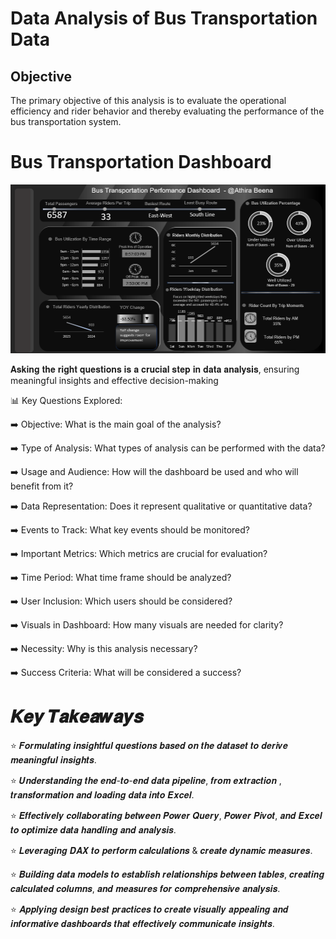 # Data Analysis of Bus Transportation Data

## Objective
The primary objective of this analysis is to evaluate the operational efficiency and rider behavior and thereby evaluating the performance of the bus transportation system.

# Bus Transportation Dashboard 
![Transportation Dashboard](https://raw.githubusercontent.com/AthiraThulasi/Excel/main/Bus%20Transportation%20Analysis/Transportation_Dashboard.png)

𝐀𝐬𝐤𝐢𝐧𝐠 𝐭𝐡𝐞 𝐫𝐢𝐠𝐡𝐭 𝐪𝐮𝐞𝐬𝐭𝐢𝐨𝐧𝐬 𝐢𝐬 𝐚 𝐜𝐫𝐮𝐜𝐢𝐚𝐥 𝐬𝐭𝐞𝐩 𝐢𝐧 𝐝𝐚𝐭𝐚 𝐚𝐧𝐚𝐥𝐲𝐬𝐢𝐬, ensuring meaningful insights and effective decision-making

📊 Key Questions Explored:

➡️ Objective: What is the main goal of the analysis?

➡️ Type of Analysis: What types of analysis can be performed with the data?

➡️ Usage and Audience: How will the dashboard be used and who will benefit from it?

➡️ Data Representation: Does it represent qualitative or quantitative data?

➡️ Events to Track: What key events should be monitored?

➡️ Important Metrics: Which metrics are crucial for evaluation?

➡️ Time Period: What time frame should be analyzed?

➡️ User Inclusion: Which users should be considered?

➡️ Visuals in Dashboard: How many visuals are needed for clarity?

➡️ Necessity: Why is this analysis necessary?

➡️ Success Criteria: What will be considered a success?

# 𝑲𝒆𝒚 𝑻𝒂𝒌𝒆𝒂𝒘𝒂𝒚𝒔

⭐ 𝑭𝒐𝒓𝒎𝒖𝒍𝒂𝒕𝒊𝒏𝒈 𝒊𝒏𝒔𝒊𝒈𝒉𝒕𝒇𝒖𝒍 𝒒𝒖𝒆𝒔𝒕𝒊𝒐𝒏𝒔 𝒃𝒂𝒔𝒆𝒅 𝒐𝒏 𝒕𝒉𝒆 𝒅𝒂𝒕𝒂𝒔𝒆𝒕 𝒕𝒐 𝒅𝒆𝒓𝒊𝒗𝒆 𝒎𝒆𝒂𝒏𝒊𝒏𝒈𝒇𝒖𝒍 𝒊𝒏𝒔𝒊𝒈𝒉𝒕𝒔.

⭐ 𝑼𝒏𝒅𝒆𝒓𝒔𝒕𝒂𝒏𝒅𝒊𝒏𝒈 𝒕𝒉𝒆 𝒆𝒏𝒅-𝒕𝒐-𝒆𝒏𝒅 𝒅𝒂𝒕𝒂 𝒑𝒊𝒑𝒆𝒍𝒊𝒏𝒆, 𝒇𝒓𝒐𝒎 𝒆𝒙𝒕𝒓𝒂𝒄𝒕𝒊𝒐𝒏 , 𝒕𝒓𝒂𝒏𝒔𝒇𝒐𝒓𝒎𝒂𝒕𝒊𝒐𝒏 𝒂𝒏𝒅 𝒍𝒐𝒂𝒅𝒊𝒏𝒈 𝒅𝒂𝒕𝒂 𝒊𝒏𝒕𝒐 𝑬𝒙𝒄𝒆𝒍.

⭐ 𝑬𝒇𝒇𝒆𝒄𝒕𝒊𝒗𝒆𝒍𝒚 𝒄𝒐𝒍𝒍𝒂𝒃𝒐𝒓𝒂𝒕𝒊𝒏𝒈 𝒃𝒆𝒕𝒘𝒆𝒆𝒏 𝑷𝒐𝒘𝒆𝒓 𝑸𝒖𝒆𝒓𝒚, 𝑷𝒐𝒘𝒆𝒓 𝑷𝒊𝒗𝒐𝒕, 𝒂𝒏𝒅 𝑬𝒙𝒄𝒆𝒍 𝒕𝒐 𝒐𝒑𝒕𝒊𝒎𝒊𝒛𝒆 𝒅𝒂𝒕𝒂 𝒉𝒂𝒏𝒅𝒍𝒊𝒏𝒈 𝒂𝒏𝒅 𝒂𝒏𝒂𝒍𝒚𝒔𝒊𝒔.

⭐ 𝑳𝒆𝒗𝒆𝒓𝒂𝒈𝒊𝒏𝒈 𝑫𝑨𝑿 𝒕𝒐 𝒑𝒆𝒓𝒇𝒐𝒓𝒎 𝒄𝒂𝒍𝒄𝒖𝒍𝒂𝒕𝒊𝒐𝒏𝒔 & 𝒄𝒓𝒆𝒂𝒕𝒆 𝒅𝒚𝒏𝒂𝒎𝒊𝒄 𝒎𝒆𝒂𝒔𝒖𝒓𝒆𝒔.

⭐ 𝑩𝒖𝒊𝒍𝒅𝒊𝒏𝒈 𝒅𝒂𝒕𝒂 𝒎𝒐𝒅𝒆𝒍𝒔 𝒕𝒐 𝒆𝒔𝒕𝒂𝒃𝒍𝒊𝒔𝒉 𝒓𝒆𝒍𝒂𝒕𝒊𝒐𝒏𝒔𝒉𝒊𝒑𝒔 𝒃𝒆𝒕𝒘𝒆𝒆𝒏 𝒕𝒂𝒃𝒍𝒆𝒔, 𝒄𝒓𝒆𝒂𝒕𝒊𝒏𝒈 𝒄𝒂𝒍𝒄𝒖𝒍𝒂𝒕𝒆𝒅 𝒄𝒐𝒍𝒖𝒎𝒏𝒔, 𝒂𝒏𝒅 𝒎𝒆𝒂𝒔𝒖𝒓𝒆𝒔 𝒇𝒐𝒓 𝒄𝒐𝒎𝒑𝒓𝒆𝒉𝒆𝒏𝒔𝒊𝒗𝒆 𝒂𝒏𝒂𝒍𝒚𝒔𝒊𝒔.

⭐ 𝑨𝒑𝒑𝒍𝒚𝒊𝒏𝒈 𝒅𝒆𝒔𝒊𝒈𝒏 𝒃𝒆𝒔𝒕 𝒑𝒓𝒂𝒄𝒕𝒊𝒄𝒆𝒔 𝒕𝒐 𝒄𝒓𝒆𝒂𝒕𝒆  𝒗𝒊𝒔𝒖𝒂𝒍𝒍𝒚 𝒂𝒑𝒑𝒆𝒂𝒍𝒊𝒏𝒈 𝒂𝒏𝒅 𝒊𝒏𝒇𝒐𝒓𝒎𝒂𝒕𝒊𝒗𝒆 𝒅𝒂𝒔𝒉𝒃𝒐𝒂𝒓𝒅𝒔 𝒕𝒉𝒂𝒕 𝒆𝒇𝒇𝒆𝒄𝒕𝒊𝒗𝒆𝒍𝒚 𝒄𝒐𝒎𝒎𝒖𝒏𝒊𝒄𝒂𝒕𝒆 𝒊𝒏𝒔𝒊𝒈𝒉𝒕𝒔.

